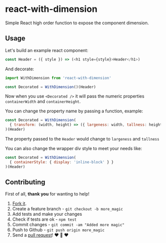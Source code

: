 # react-with-dimension

Simple React high order function to expose the component dimension.

## Usage

Let's build an example react component:

```js
const Header = ({ style }) => (<h1 style={style}>Header</h1>)
```

And decorate:

```js
import WithDimension from 'react-with-dimension'

const Decorated = WithDimension()(Header)
```

Now when you use `<Decorated />` it will pass the numeric properties `containerWidth` and `containerHeight`.

You can change the property name by passing a function, example:

```js
const Decorated = WithDimension(
  { transform: (width, height) => ({ largeness: width, tallness: height }) }
)(Header)
```

The property passed to the `Header` would change to `largeness` and `tallness`

You can also change the wrapper div style to meet your needs like:

```js
const Decorated = WithDimension(
  { containerStyle: { display: 'inline-block' } }
)(Header)
```

## Contributing

First of all, **thank you** for wanting to help!

1. [Fork it](https://help.github.com/articles/fork-a-repo).
2. Create a feature branch - `git checkout -b more_magic`
3. Add tests and make your changes
4. Check if tests are ok - `npm test`
5. Commit changes - `git commit -am "Added more magic"`
6. Push to Github - `git push origin more_magic`
7. Send a [pull request](https://help.github.com/articles/using-pull-requests)! :heart: :sparkling_heart: :heart:
